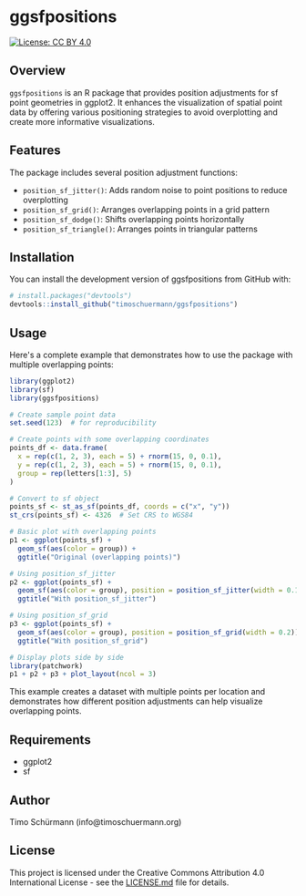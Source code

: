 # ggsfpositions

[![License: CC BY 4.0](https://img.shields.io/badge/License-CC%20BY%204.0-lightgrey.svg)](https://creativecommons.org/licenses/by/4.0/)

## Overview

`ggsfpositions` is an R package that provides position adjustments for sf point geometries in ggplot2. It enhances the visualization of spatial point data by offering various positioning strategies to avoid overplotting and create more informative visualizations.

## Features

The package includes several position adjustment functions:

-   `position_sf_jitter()`: Adds random noise to point positions to reduce overplotting
-   `position_sf_grid()`: Arranges overlapping points in a grid pattern
-   `position_sf_dodge()`: Shifts overlapping points horizontally
-   `position_sf_triangle()`: Arranges points in triangular patterns

## Installation

You can install the development version of ggsfpositions from GitHub with:

``` r
# install.packages("devtools")
devtools::install_github("timoschuermann/ggsfpositions")
```

## Usage

Here's a complete example that demonstrates how to use the package with multiple overlapping points:

``` r
library(ggplot2)
library(sf)
library(ggsfpositions)

# Create sample point data
set.seed(123)  # for reproducibility

# Create points with some overlapping coordinates
points_df <- data.frame(
  x = rep(c(1, 2, 3), each = 5) + rnorm(15, 0, 0.1),
  y = rep(c(1, 2, 3), each = 5) + rnorm(15, 0, 0.1),
  group = rep(letters[1:3], 5)
)

# Convert to sf object
points_sf <- st_as_sf(points_df, coords = c("x", "y"))
st_crs(points_sf) <- 4326  # Set CRS to WGS84

# Basic plot with overlapping points
p1 <- ggplot(points_sf) +
  geom_sf(aes(color = group)) +
  ggtitle("Original (overlapping points)")

# Using position_sf_jitter
p2 <- ggplot(points_sf) +
  geom_sf(aes(color = group), position = position_sf_jitter(width = 0.1)) +
  ggtitle("With position_sf_jitter")

# Using position_sf_grid
p3 <- ggplot(points_sf) +
  geom_sf(aes(color = group), position = position_sf_grid(width = 0.2)) +
  ggtitle("With position_sf_grid")

# Display plots side by side
library(patchwork)
p1 + p2 + p3 + plot_layout(ncol = 3)
```

This example creates a dataset with multiple points per location and demonstrates how different position adjustments can help visualize overlapping points.

## Requirements

-   ggplot2
-   sf

## Author

Timo Schürmann (info\@timoschuermann.org)

## License

This project is licensed under the Creative Commons Attribution 4.0 International License - see the [LICENSE.md](LICENSE.md) file for details.